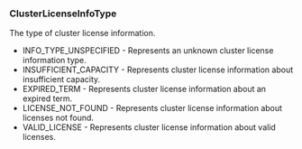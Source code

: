 ### ClusterLicenseInfoType
The type of cluster license information.

- INFO_TYPE_UNSPECIFIED - Represents an unknown cluster license information type.
- INSUFFICIENT_CAPACITY - Represents cluster license information about insufficient capacity.
- EXPIRED_TERM - Represents cluster license information about an expired term.
- LICENSE_NOT_FOUND - Represents cluster license information about licenses not found.
- VALID_LICENSE - Represents cluster license information about valid licenses.
